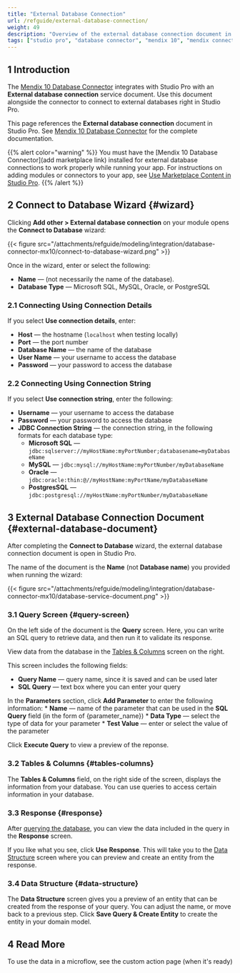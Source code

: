 ```yaml
---
title: "External Database Connection"
url: /refguide/external-database-connection/
weight: 49
description: "Overview of the external database connection document in Studio Pro"
tags: ["studio pro", "database connector", "mendix 10", "mendix connect", "connect to database"]
---
```


## 1 Introduction

The [Mendix 10 Database Connector](/appstore/connectors/database-connector-mx10/) integrates with Studio Pro with an **External database connection** service document. Use this document alongside the connector to connect to external databases right in Studio Pro.

This page references the **External database connection** document in Studio Pro. See [Mendix 10 Database Connector](/appstore/connectors/database-connector-mx10/) for the complete documentation. 

{{% alert color="warning" %}}
You must have the [Mendix 10 Database Connector](add marketplace link) installed for external database connections to work properly while running your app. For instructions on adding modules or connectors to your app, see [Use Marketplace Content in Studio Pro](/appstore/general/app-store-content/).
{{% /alert %}}

## 2 Connect to Database Wizard {#wizard}

Clicking **Add other > External database connection** on your module opens the **Connect to Database** wizard:

{{< figure src="/attachments/refguide/modeling/integration/database-connector-mx10/connect-to-database-wizard.png" >}}

Once in the wizard, enter or select the following:

* **Name** — (not necessarily the name of the database).
* **Database Type** — Microsoft SQL, MySQL, Oracle, or PostgreSQL

### 2.1 Connecting Using Connection Details

If you select **Use connection details**, enter:

* **Host** — the hostname (`localhost` when testing locally)
* **Port** — the port number
* **Database Name** — the name of the database
* **User Name** — your username to access the database
* **Password** — your password to access the database

### 2.2 Connecting Using Connection String

If you select **Use connection string**, enter the following:

* **Username** — your username to access the database
* **Password** — your password to access the database
* **JDBC Connection String** — the connection string, in the following formats for each database type:
    * **Microsoft SQL** — `jdbc:sqlserver://myHostName:myPortNumber;databasename=myDatabaseName`
    * **MySQL** — `jdbc:mysql://myHostName:myPortNumber/myDatabaseName`
    * **Oracle** — `jdbc:oracle:thin:@//myHostName:myPortName/myDatabaseName`
    * **PostgresSQL** — `jdbc:postgresql://myHostName:myPortNumber/myDatabaseName`

## 3 External Database Connection Document {#external-database-document}

After completing the **Connect to Database** wizard, the external database connection document is open in Studio Pro. 

The name of the document is the **Name** (not **Database name**) you provided when running the wizard:

{{< figure src="/attachments/refguide/modeling/integration/database-connector-mx10/database-service-document.png" >}}

### 3.1 Query Screen {#query-screen}

On the left side of the document is the **Query** screen. Here, you can write an SQL query to retrieve data, and then run it to validate its response.

View data from the database in the [Tables & Columns](#tables-columns) screen on the right.

This screen includes the following fields:

* **Query Name** — query name, since it is saved and can be used later
* **SQL Query** — text box where you can enter your query

In the **Parameters** section, click **Add Parameter** to enter the following information:
    * **Name** — name of the parameter that can be used in the **SQL Query** field (in the form of {parameter_name})
    * **Data Type** — select the type of data for your parameter
    * **Test Value** — enter or select the value of the parameter

Click **Execute Query** to view a preview of the reponse.

### 3.2 Tables & Columns {#tables-columns}

The **Tables & Columns** field, on the right side of the screen, displays the information from your database. You can use queries to access certain information in your database.

### 3.3 Response {#response}

After [querying the database](/appstore/connectors/database-connector-mx10/#query-database), you can view the data included in the query in the **Response** screen.

If you like what you see, click **Use Response**. This will take you to the [Data Structure](#data-structure) screen where you can preview and create an entity from the response.

### 3.4 Data Structure {#data-structure}

The **Data Structure** screen gives you a preview of an entity that can be created from the response of your query. You can adjust the name, or move back to a previous step. Click **Save Query & Create Entity** to create the entity in your domain model.

## 4 Read More

To use the data in a microflow, see the custom action page (when it's ready) 